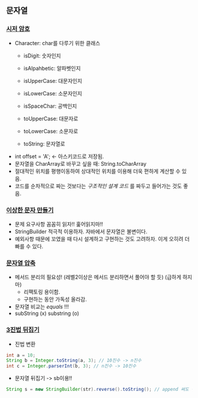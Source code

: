 ## 문자열
### [시저 암호](프로그래머스/1/12926. 시저 암호)
- Character: char를 다루기 위한 클래스
    - isDigit: 숫자인지
    - isAlpahbetic: 알파벳인지
    - isUpperCase: 대문자인지
    - isLowerCase: 소문자인지
    - isSpaceChar: 공백인지
 
    - toUpperCase: 대문자로
    - toLowerCase: 소문자로
    - toString: 문자열로
- int offset = 'A'; <- 아스키코드로 저장됨.
- 문자열을 CharArray로 바꾸고 싶을 때: String.toCharArray
- 절대적인 위치를 평행이동하여 상대적인 위치를 이용해 더욱 편하게 계산할 수 있음.
- 코드를 순차적으로 짜는 것보다는 _구조적인 설계 코드_ 를 짜두고 들어가는 것도 좋음.

### [이상한 문자 만들기](프로그래머스/1/12930. 이상한 문자 만들기)
- 문제 요구사항 꼼꼼히 읽자!! 훑어읽지마!!
- StringBuilder 적극적 이용하자. 자바에서 문자열은 불변이다.
- 예외사항 때문에 꼬였을 때 다시 설계하고 구현하는 것도 고려하자. 이게 오히려 더 빠를 수 있다.

### [문자열 압축](프로그래머스/2/60057. 문자열 압축)
- 메서드 분리의 필요성! (레벨2이상은 메서드 분리하면서 풀어야 할 듯) (급하게 하지마)
    - 리팩토링 용이함.
    - 구현하는 동안 가독성 올라감.
- 문자열 비교는 _equals_ !!!
- subString (x) substring (o)

### [3진법 뒤집기](프로그래머스/Lv.1/68935. 3진법 뒤집기)
- 진법 변환
```java
int a = 10;
String b = Integer.toString(a, 3); // 10진수 -> n진수
int c = Integer.parserInt(b, 3); // n진수 -> 10진수
```
- 문자열 뒤집기 -> sb이용!! 
```java
String s = new StringBuilder(str).reverse().toString(); // append 써도 됨.
```